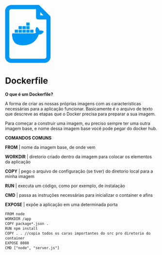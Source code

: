 <img src="dockerfile.png" alt="150" width="150"/>

# Dockerfile

**O que é um Dockerfile?**

A forma de criar as nossas próprias imagens com as características necessárias para a aplicação funcionar. Basicamente é o arquivo de texto que descreve as etapas que o Docker precisa para preparar a sua imagem.

Para começar a construir uma imagem, eu preciso sempre ter uma outra imagem base, e nome dessa imagem base você pode pegar do docker hub.

**COMANDOS COMUNS**

**FROM** | nome da imagem base, de onde vem

**WORKDIR** | diretorio criado dentro da imagem para colocar os elementos da aplicação

**COPY** | pego o arquivo de configuração (se tiver) do diretorio local para a minha imagem

**RUN** | executa um código, como por exemplo, de instalação

**CMD** | passa as instruções necessárias para inicializar o container e afins

**EXPOSE** | expõe a aplicação em uma determinada porta

```docker
FROM node
WORKDIR /app
COPY package*.json .
RUN npm install
COPY . . //copia todos os caras importantes do src pro diretorio do container
EXPOSE 8080
CMD ["node", "server.js"]
```